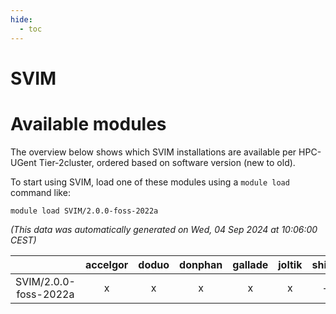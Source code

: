 ```yaml
---
hide:
  - toc
---
```


SVIM
====

# Available modules


The overview below shows which SVIM installations are available per HPC-UGent Tier-2cluster, ordered based on software version (new to old).

To start using SVIM, load one of these modules using a `module load` command like:

```shell
module load SVIM/2.0.0-foss-2022a
```

*(This data was automatically generated on Wed, 04 Sep 2024 at 10:06:00 CEST)*  

| |accelgor|doduo|donphan|gallade|joltik|shinx|skitty|
| :---: | :---: | :---: | :---: | :---: | :---: | :---: | :---: |
|SVIM/2.0.0-foss-2022a|x|x|x|x|x|-|x|

